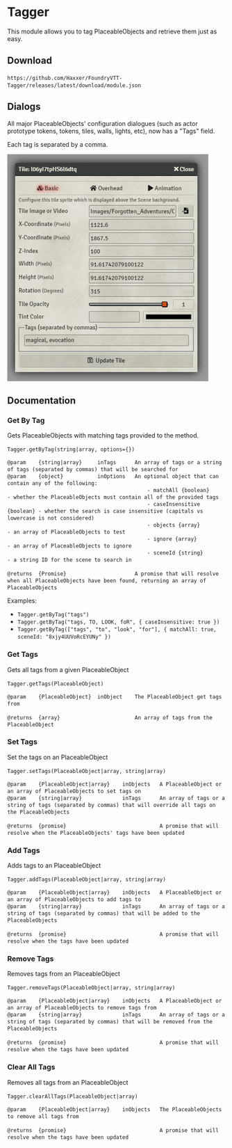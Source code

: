 # Tagger

This module allows you to tag PlaceableObjects and retrieve them just as easy.

## Download

`https://github.com/Haxxer/FoundryVTT-Tagger/releases/latest/download/module.json`

## Dialogs

All major PlaceableObjects' configuration dialogues (such as actor prototype tokens, tokens, tiles, walls, lights, etc), now has a "Tags" field.

Each tag is separated by a comma.

![img.png](docs/token-config.png)

## Documentation

### Get By Tag
Gets PlaceableObjects with matching tags provided to the method.

`Tagger.getByTag(string|array, options={})`

```
@param    {string|array}     inTags      An array of tags or a string of tags (separated by commas) that will be searched for
@param    {object}           inOptions   An optional object that can contain any of the following:
                                             - matchAll {boolean}        - whether the PlaceableObjects must contain all of the provided tags
                                             - caseInsensitive {boolean} - whether the search is case insensitive (capitals vs lowercase is not considered)
                                             - objects {array}           - an array of PlaceableObjects to test
                                             - ignore {array}            - an array of PlaceableObjects to ignore
                                             - sceneId {string}          - a string ID for the scene to search in

@returns  {Promise}                      A promise that will resolve when all PlaceableObjects have been found, returning an array of PlaceableObjects
```

Examples:

- `Tagger.getByTag("tags")`
- `Tagger.getByTag("tags, TO, LOOK, foR", { caseInsensitive: true })`
- `Tagger.getByTag(["tags", "to", "look", "for"], { matchAll: true, sceneId: "8xjy4UUVoRcEYUNy" })`

### Get Tags
Gets all tags from a given PlaceableObject

`Tagger.getTags(PlaceableObject)`

```
@param    {PlaceableObject}  inObject    The PlaceableObject get tags from

@returns  {array}                        An array of tags from the PlaceableObject
```

### Set Tags

Set the tags on an PlaceableObject

`Tagger.setTags(PlaceableObject|array, string|array)`

```
@param    {PlaceableObject|array}    inObjects   A PlaceableObject or an array of PlaceableObjects to set tags on
@param    {string|array}             inTags      An array of tags or a string of tags (separated by commas) that will override all tags on the PlaceableObjects

@returns  {promise}                              A promise that will resolve when the PlaceableObjects' tags have been updated

```

### Add Tags

Adds tags to an PlaceableObject

`Tagger.addTags(PlaceableObject|array, string|array)`

```
@param    {PlaceableObject|array}    inObjects   A PlaceableObject or an array of PlaceableObjects to add tags to
@param    {string|array}             inTags      An array of tags or a string of tags (separated by commas) that will be added to the PlaceableObjects

@returns  {promise}                              A promise that will resolve when the tags have been updated
```

### Remove Tags

Removes tags from an PlaceableObject

`Tagger.removeTags(PlaceableObject|array, string|array)`

```
@param    {PlaceableObject|array}    inObjects   A PlaceableObject or an array of PlaceableObjects to remove tags from
@param    {string|array}             inTags      An array of tags or a string of tags (separated by commas) that will be removed from the PlaceableObjects

@returns  {promise}                              A promise that will resolve when the tags have been updated
```

### Clear All Tags

Removes all tags from an PlaceableObject

`Tagger.clearAllTags(PlaceableObject|array)`

```
@param    {PlaceableObject|array}    inObjects   The PlaceableObjects to remove all tags from

@returns  {promise}                              A promise that will resolve when the tags have been updated
```

